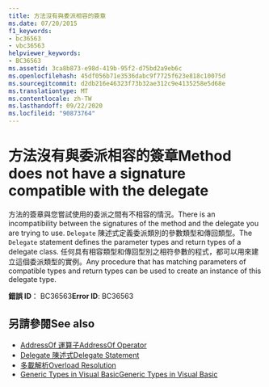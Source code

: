 ```yaml
---
title: 方法沒有與委派相容的簽章
ms.date: 07/20/2015
f1_keywords:
- bc36563
- vbc36563
helpviewer_keywords:
- BC36563
ms.assetid: 3ca8b873-e98d-419b-95f2-d75bd2a9eb6c
ms.openlocfilehash: 45df056b71e3536dabc9f7725f623e818c10075d
ms.sourcegitcommit: d2db216e46323f73b32ae312c9e4135258e5d68e
ms.translationtype: MT
ms.contentlocale: zh-TW
ms.lasthandoff: 09/22/2020
ms.locfileid: "90873764"
---
```

# <a name="method-does-not-have-a-signature-compatible-with-the-delegate"></a><span data-ttu-id="c0244-102">方法沒有與委派相容的簽章</span><span class="sxs-lookup"><span data-stu-id="c0244-102">Method does not have a signature compatible with the delegate</span></span>

<span data-ttu-id="c0244-103">方法的簽章與您嘗試使用的委派之間有不相容的情況。</span><span class="sxs-lookup"><span data-stu-id="c0244-103">There is an incompatibility between the signatures of the method and the delegate you are trying to use.</span></span> <span data-ttu-id="c0244-104">`Delegate` 陳述式定義委派類別的參數類型和傳回類型。</span><span class="sxs-lookup"><span data-stu-id="c0244-104">The `Delegate` statement defines the parameter types and return types of a delegate class.</span></span> <span data-ttu-id="c0244-105">任何具有相容類型和傳回型別之相符參數的程式，都可以用來建立這個委派類型的實例。</span><span class="sxs-lookup"><span data-stu-id="c0244-105">Any procedure that has matching parameters of compatible types and return types can be used to create an instance of this delegate type.</span></span>  
  
 <span data-ttu-id="c0244-106">**錯誤 ID**： BC36563</span><span class="sxs-lookup"><span data-stu-id="c0244-106">**Error ID**: BC36563</span></span>  
  
## <a name="see-also"></a><span data-ttu-id="c0244-107">另請參閱</span><span class="sxs-lookup"><span data-stu-id="c0244-107">See also</span></span>

- [<span data-ttu-id="c0244-108">AddressOf 運算子</span><span class="sxs-lookup"><span data-stu-id="c0244-108">AddressOf Operator</span></span>](../operators/addressof-operator.md)
- [<span data-ttu-id="c0244-109">Delegate 陳述式</span><span class="sxs-lookup"><span data-stu-id="c0244-109">Delegate Statement</span></span>](../statements/delegate-statement.md)
- [<span data-ttu-id="c0244-110">多載解析</span><span class="sxs-lookup"><span data-stu-id="c0244-110">Overload Resolution</span></span>](../../programming-guide/language-features/procedures/overload-resolution.md)
- [<span data-ttu-id="c0244-111">Generic Types in Visual Basic</span><span class="sxs-lookup"><span data-stu-id="c0244-111">Generic Types in Visual Basic</span></span>](../../programming-guide/language-features/data-types/generic-types.md)
